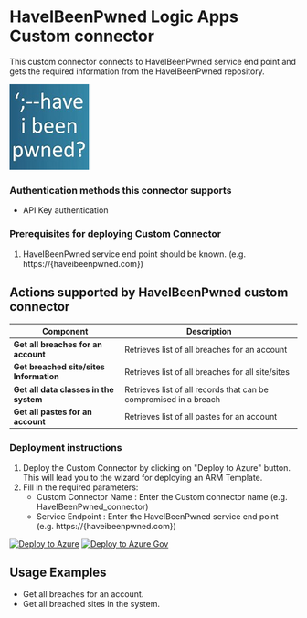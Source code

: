 # HaveIBeenPwned Logic Apps Custom connector

This custom connector connects to HaveIBeenPwned service end point and gets the required information from the HaveIBeenPwned repository.

![HaveIBeenPwned](../HaveIBeenPwned.jpg)<br>

### Authentication methods this connector supports

*  API Key authentication

### Prerequisites for deploying Custom Connector
1. HaveIBeenPwned service end point should be known. (e.g.  https://{haveibeenpwned.com})


## Actions supported by HaveIBeenPwned custom connector

| **Component** | **Description** |
| --------- | -------------- |
| **Get all breaches for an account** | Retrieves list of all breaches for an account|
| **Get breached site/sites Information** | Retrieves list of all breaches for all site/sites|
| **Get all data classes in the system** | Retrieves list of all records that can be compromised in a breach|
| **Get all pastes for an account** | Retrieves list of all pastes for an account|


### Deployment instructions 
1. Deploy the Custom Connector by clicking on "Deploy to Azure" button. This will lead you to the wizard for deploying an ARM Template.
2. Fill in the required parameters:
    * Custom Connector Name : Enter the Custom connector name (e.g. HaveIBeenPwned_connector)
    * Service Endpoint : Enter the HaveIBeenPwned service end point (e.g. https://{haveibeenpwned.com})

[![Deploy to Azure](https://aka.ms/deploytoazurebutton)](https://portal.azure.com/#create/Microsoft.Template/uri/https%3A%2F%2Fraw.githubusercontent.com%2FAzure%2FAzure-Sentinel%2Fmaster%2FPlaybooks%2FHaveIBeenPwned%2FHaveIBeenPwnedCustomConnector%2Fazuredeploy.json)
[![Deploy to Azure Gov](https://aka.ms/deploytoazuregovbutton)](https://portal.azure.us/#create/Microsoft.Template/uri/https%3A%2F%2Fraw.githubusercontent.com%2FAzure%2FAzure-Sentinel%2Fmaster%2FPlaybooks%2FHaveIBeenPwned%2FHaveIBeenPwnedCustomConnector%2Fazuredeploy.json)

## Usage Examples
* Get all breaches for an account.
* Get all breached sites in the system.



